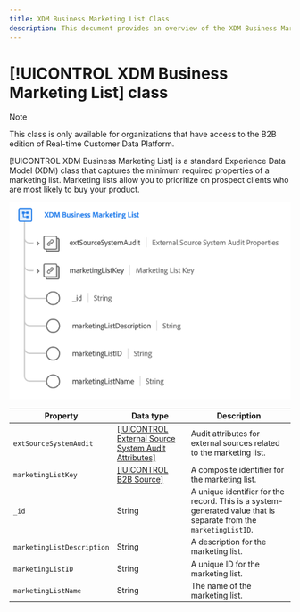 ```yaml
---
title: XDM Business Marketing List Class
description: This document provides an overview of the XDM Business Marketing List class in Experience Data Model (XDM).
---
```

# [!UICONTROL XDM Business Marketing List] class

>[!NOTE]
>
>This class is only available for organizations that have access to the B2B edition of Real-time Customer Data Platform.

[!UICONTROL XDM Business Marketing List] is a standard Experience Data Model (XDM) class that captures the minimum required properties of a marketing list. Marketing lists allow you to prioritize on prospect clients who are most likely to buy your product.

![](../../images/classes/b2b/business-marketing-list.png)

| Property | Data type |  Description |
| --- | --- | --- |
| `extSourceSystemAudit` | [[!UICONTROL External Source System Audit Attributes]](../../data-types/external-source-system-audit-attributes.md) | Audit attributes for external sources related to the marketing list. |
| `marketingListKey` | [[!UICONTROL B2B Source]](../../data-types/b2b-source.md) | A composite identifier for the marketing list. |
| `_id` | String  | A unique identifier for the record. This is a system-generated value that is separate from the `marketingListID`. |
| `marketingListDescription` | String  | A description for the marketing list. |
| `marketingListID` | String  | A unique ID for the marketing list. |
| `marketingListName` | String  | The name of the marketing list. |

